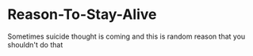 # Reason-To-Stay-Alive
Sometimes suicide thought is coming and this is random reason that you shouldn't do that
